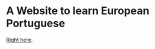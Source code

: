 # A Website to learn European Portuguese

[Right here](https://npogeant.github.io/portuguese_learning/).
